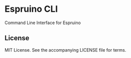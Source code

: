# Espruino CLI

Command Line Interface for Espruino

## License

MIT License. See the accompanying LICENSE file for terms.
